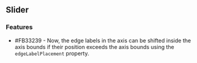 ## Slider

### Features

* \#FB33239 - Now, the edge labels in the axis can be shifted inside the axis bounds if their position exceeds the axis bounds using the `edgeLabelPlacement` property.
